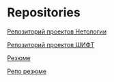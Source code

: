 # Repositories
[Репозиторий проектов Нетологии](https://github.com/NetologyProjects)

[Репозиторий проектов ШИФТ](https://github.com/ShiftProjects)

[Резюме](https://serggrebnev.github.io/-resume/)

[Репо резюме](https://github.com/SergGrebnev/-resume)
